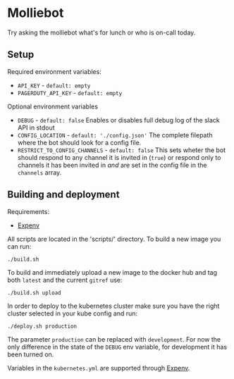 # Molliebot

Try asking the molliebot what's for lunch or who is on-call today.


## Setup
Required environment variables:

* `API_KEY` - `default: empty`
* `PAGERDUTY_API_KEY` - `default: empty`

Optional environment variables

* `DEBUG` - `default: false`
Enables or disables full debug log of the slack API in stdout
* `CONFIG_LOCATION` - `default: './config.json'`
The complete filepath where the bot should look for a config file.
* `RESTRICT_TO_CONFIG_CHANNELS` - `default: false`
This sets wheter the bot should respond to any channel it is invited in (`true`) or respond only to channels it has been invited in _and_ are set in the config file in the `channels` array.

## Building and deployment
Requirements:
* [Expenv](https://github.com/blang/expenv)

All scripts are located in the 'scripts/' directory. To build a new image you can run:

    ./build.sh

To build and immediately upload a new image to the docker hub and tag both `latest` and the current `gitref` use:

    ./build.sh upload

In order to deploy to the kubernetes cluster make sure you have the right cluster selected in your kube config and run:

    ./deploy.sh production

The parameter `production` can be replaced with `development`. For now the only difference in the state of the `DEBUG` env variable, for development it has been turned on.

Variables in the `kubernetes.yml` are supported through [Expenv](https://github.com/blang/expenv).
